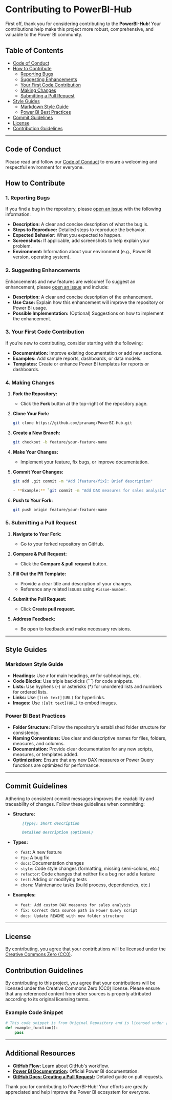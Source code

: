 # Contributing to PowerBI-Hub

First off, thank you for considering contributing to the **PowerBI-Hub**! Your contributions help make this project more robust, comprehensive, and valuable to the Power BI community.

## Table of Contents

- [Code of Conduct](#code-of-conduct)
- [How to Contribute](#how-to-contribute)
  - [Reporting Bugs](#reporting-bugs)
  - [Suggesting Enhancements](#suggesting-enhancements)
  - [Your First Code Contribution](#your-first-code-contribution)
  - [Making Changes](#making-changes)
  - [Submitting a Pull Request](#submitting-a-pull-request)
- [Style Guides](#style-guides)
  - [Markdown Style Guide](#markdown-style-guide)
  - [Power BI Best Practices](#power-bi-best-practices)
- [Commit Guidelines](#commit-guidelines)
- [License](#license)
- [Contribution Guidelines](#contribution-guidelines)


---

## Code of Conduct

Please read and follow our [Code of Conduct](./Contributions/CodeOfConduct.md) to ensure a welcoming and respectful environment for everyone.

## How to Contribute

### 1. Reporting Bugs

If you find a bug in the repository, please [open an issue](https://github.com/pranamg/PowerBI-Hub/issues/new/choose) with the following information:

- **Description:** A clear and concise description of what the bug is.
- **Steps to Reproduce:** Detailed steps to reproduce the behavior.
- **Expected Behavior:** What you expected to happen.
- **Screenshots:** If applicable, add screenshots to help explain your problem.
- **Environment:** Information about your environment (e.g., Power BI version, operating system).

### 2. Suggesting Enhancements

Enhancements and new features are welcome! To suggest an enhancement, please [open an issue](https://github.com/pranamg/PowerBI-Hub/issues/new/choose) and include:

- **Description:** A clear and concise description of the enhancement.
- **Use Case:** Explain how this enhancement will improve the repository or Power BI usage.
- **Possible Implementation:** (Optional) Suggestions on how to implement the enhancement.

### 3. Your First Code Contribution

If you’re new to contributing, consider starting with the following:

- **Documentation:** Improve existing documentation or add new sections.
- **Examples:** Add sample reports, dashboards, or data models.
- **Templates:** Create or enhance Power BI templates for reports or dashboards.

### 4. Making Changes

1. **Fork the Repository:**
   - Click the **Fork** button at the top-right of the repository page.

2. **Clone Your Fork:**
   ```bash
   git clone https://github.com/pranamg/PowerBI-Hub.git

3. **Create a New Branch:**
    ```bash
    git checkout -b feature/your-feature-name

4. **Make Your Changes:**
    - Implement your feature, fix bugs, or improve documentation.

5. **Commit Your Changes:**
    ```bash    
    git add .git commit -m "Add [feature/fix]: Brief description"

    - **Example:** `git commit -m "Add DAX measures for sales analysis"`

6. **Push to Your Fork:**

    ```bash
    git push origin feature/your-feature-name

### 5. Submitting a Pull Request

1. **Navigate to Your Fork:**

    - Go to your forked repository on GitHub.
2. **Compare & Pull Request:**

    - Click the **Compare & pull request** button.
3. **Fill Out the PR Template:**

    - Provide a clear title and description of your changes.
    - Reference any related issues using `#issue-number`.
4. **Submit the Pull Request:**

    - Click **Create pull request**.
5. **Address Feedback:**

    - Be open to feedback and make necessary revisions.

* * *

## Style Guides

### Markdown Style Guide

- **Headings:** Use `#` for main headings, `##` for subheadings, etc.
- **Code Blocks:** Use triple backticks (```) for code snippets.
- **Lists:** Use hyphens (-) or asterisks (\*) for unordered lists and numbers for ordered lists.
- **Links:** Use `[link text](URL)` for hyperlinks.
- **Images:** Use `![alt text](URL)` to embed images.

### Power BI Best Practices

- **Folder Structure:** Follow the repository's established folder structure for consistency.
- **Naming Conventions:** Use clear and descriptive names for files, folders, measures, and columns.
- **Documentation:** Provide clear documentation for any new scripts, measures, or templates added.
- **Optimization:** Ensure that any new DAX measures or Power Query functions are optimized for performance.

* * *

## Commit Guidelines

Adhering to consistent commit messages improves the readability and traceability of changes. Follow these guidelines when committing:

- **Structure:**

    ```markdown
        [Type]: Short description

        Detailed description (optional)

- **Types:**

    - `feat`: A new feature
    - `fix`: A bug fix
    - `docs`: Documentation changes
    - `style`: Code style changes (formatting, missing semi-colons, etc.)
    - `refactor`: Code changes that neither fix a bug nor add a feature
    - `test`: Adding or modifying tests
    - `chore`: Maintenance tasks (build process, dependencies, etc.)
- **Examples:**

    - `feat: Add custom DAX measures for sales analysis`
    - `fix: Correct data source path in Power Query script`
    - `docs: Update README with new folder structure`

* * *

## License

By contributing, you agree that your contributions will be licensed under the [Creative Commons Zero (CC0)](https://github.com/pranamg/powerbi-hub/blob/main/LICENSE).

## Contribution Guidelines

By contributing to this project, you agree that your contributions will be licensed under the Creative Commons Zero (CC0) license. Please ensure that any referenced content from other sources is properly attributed according to its original licensing terms.

### Example Code Snippet

```python
# This code snippet is from Original Repository and is licensed under [Original License].
def example_function():
    pass
```

* * *

## Additional Resources

- **[GitHub Flow](https://guides.github.com/introduction/flow/):** Learn about GitHub's workflow.
- **[Power BI Documentation](https://docs.microsoft.com/power-bi/):** Official Power BI documentation.
- **[GitHub Docs: Creating a Pull Request](https://docs.github.com/pull-requests):** Detailed guide on pull requests.

Thank you for contributing to PowerBI-Hub! Your efforts are greatly appreciated and help improve the Power BI ecosystem for everyone.
